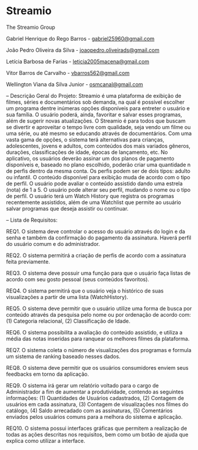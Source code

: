 # Streamio

The Streamio Group

Gabriel Henrique do Rego Barros - gabriel25960@gmail.com

João Pedro Oliveira da Silva - joaopedro.oliveirads@gmail.com

Letícia Barbosa de Farias - leticia2005macena@gmail.com

Vitor Barros de Carvalho - vbarros562@gmail.com

Wellington Viana da Silva Junior - osmcanal@gmail.com

– Descrição Geral do Projeto:
Streamio é uma plataforma de exibição de filmes, séries e documentários sob demanda, na qual é possível escolher um programa dentre inúmeras opções disponíveis para entreter o usuário e sua família. O usuário poderá, ainda, favoritar e salvar esses programas, além de sugerir novas atualizações.
O Streamio é para todos que buscam se divertir e aproveitar o tempo livre com qualidade, seja vendo um filme ou uma série, ou até mesmo se educando através de documentários. Com uma vasta gama de opções, o sistema terá alternativas para crianças, adolescentes, jovens e adultos, com conteúdos dos mais variados gêneros, durações, classificações de idade, épocas de lançamento, etc. 
No aplicativo, os usuários deverão assinar um dos planos de pagamento disponíveis e, baseado no plano escolhido, poderão criar uma quantidade n de perfis dentro da mesma conta. Os perfis podem ser de dois tipos: adulto ou infantil. O conteúdo disponível para exibição muda de acordo com o tipo de perfil. O usuário pode avaliar o conteúdo assistido dando uma estrela (nota) de 1 a 5. O usuário pode alterar seu perfil, mudando o nome ou o tipo de perfil. O usuário terá um Watch History que registra os programas recentemente assistidos, além de uma Watchlist que permite ao usuário salvar programas que deseja assistir ou continuar.

– Lista de Requisitos:

REQ1. O sistema deve controlar o acesso do usuário através do login e da senha e também da confirmação do pagamento da assinatura. Haverá perfil do usuário comum e do administrador.

REQ2. O sistema permitirá a criação de perfis de acordo com a assinatura feita previamente.

REQ3. O sistema deve possuir uma função para que o usuário faça listas de acordo com seu gosto pessoal (seus conteúdos favoritos).

REQ4. O sistema permitirá que o usuário veja o histórico de suas visualizações a partir de uma lista (WatchHistory).

REQ5. O sistema deve permitir que o usuário utilize uma forma de busca por conteúdo através da pesquisa pelo nome ou por ordenação de acordo com: (1) Categoria relacional, (2) Classificação de Idade.

REQ6. O sistema possibilita a avaliação do conteúdo assistido, e utiliza a média das notas inseridas para ranquear os melhores filmes da plataforma.	

REQ7. O sistema coleta o número de visualizações dos programas e formula um sistema de ranking baseado nesses dados.

REQ8. O sistema deve permitir que os usuários consumidores enviem seus feedbacks em torno da aplicação.

REQ9. O sistema irá gerar um relatório voltado para o cargo de Administrador a fim de aumentar a produtividade, contendo as seguintes informações: (1) Quantidades de Usuários cadastrados, (2) Contagem de usuários em cada assinatura, (3) Contagem de visualizações nos filmes do catálogo, (4) Saldo arrecadado com as assinaturas, (5) Comentários enviados pelos usuários comuns para a melhora do sistema e aplicação.

REQ10. O sistema possui interfaces gráficas que permitem a realização de todas as ações descritas nos requisitos, bem como um botão de ajuda que explica como utilizar a interface. 


	



